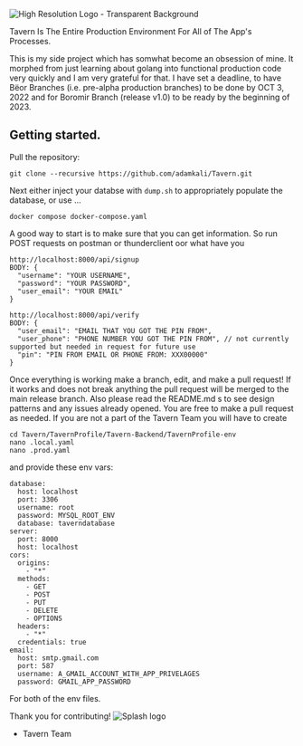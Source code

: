 ![High Resolution Logo - Transparent Background](https://user-images.githubusercontent.com/43151285/192200405-5d34b08b-80ea-4704-a39c-f73495e73cbc.png)

Tavern Is The Entire Production Environment For All of The App's Processes.

This is my side project which has somwhat become an obsession of mine. It morphed from just learning about golang into functional production code very quickly and I am very grateful for that. I have set a deadline, to have Bëor Branches (i.e. pre-alpha production branches) to be done by OCT 3, 2022 and for Boromir Branch (release v1.0) to be ready by the beginning of 2023.

## Getting started.

Pull the repository:
 ```
git clone --recursive https://github.com/adamkali/Tavern.git
 ```
  
Next either inject your databse with `dump.sh` to appropriately populate the database, or use ...
```
docker compose docker-compose.yaml
```
  
A good way to start is to make sure that you can get information. So run POST requests on postman or thunderclient oor what have you
```
http://localhost:8000/api/signup
BODY: {
  "username": "YOUR USERNAME",
  "password": "YOUR PASSWORD",
  "user_email": "YOUR EMAIL"
}
```

```
http://localhost:8000/api/verify
BODY: {
  "user_email": "EMAIL THAT YOU GOT THE PIN FROM",
  "user_phone": "PHONE NUMBER YOU GOT THE PIN FROM", // not currently supported but needed in request for future use
  "pin": "PIN FROM EMAIL OR PHONE FROM: XXX00000"
}
```

Once everything is working make a branch, edit, and make a pull request! If it works and does not break anything the pull request will be merged to the main release branch. Also please read the README.md s to see design patterns and any issues already opened. You are free to make a pull request as needed. If you are not a part of the Tavern Team you will have to create 
```
cd Tavern/TavernProfile/Tavern-Backend/TavernProfile-env
nano .local.yaml
nano .prod.yaml
```
and provide these env vars:
```
database:
  host: localhost
  port: 3306
  username: root
  password: MYSQL_ROOT_ENV
  database: taverndatabase
server:
  port: 8000
  host: localhost
cors:
  origins:
    - "*"
  methods:
    - GET
    - POST
    - PUT
    - DELETE
    - OPTIONS
  headers:
    - "*"
  credentials: true
email:
  host: smtp.gmail.com
  port: 587
  username: A_GMAIL_ACCOUNT_WITH_APP_PRIVELAGES
  password: GMAIL_APP_PASSWORD
```
For both of the env files.

Thank you for contributing!
![Splash logo](https://user-images.githubusercontent.com/43151285/192321881-19b0f49a-c178-4531-96a0-37a2745a33c9.png)
- Tavern Team

